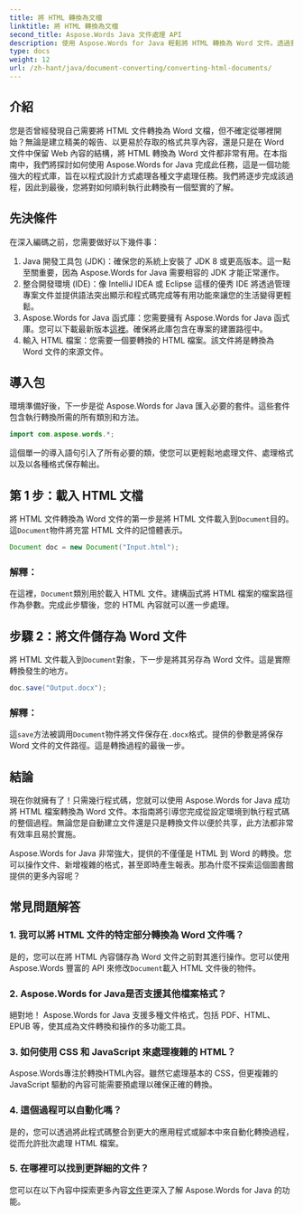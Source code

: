 ```yaml
---
title: 將 HTML 轉換為文檔
linktitle: 將 HTML 轉換為文檔
second_title: Aspose.Words Java 文件處理 API
description: 使用 Aspose.Words for Java 輕鬆將 HTML 轉換為 Word 文件。透過我們的綜合指南，了解如何透過幾個步驟執行此轉換。
type: docs
weight: 12
url: /zh-hant/java/document-converting/converting-html-documents/
---
```


## 介紹

您是否曾經發現自己需要將 HTML 文件轉換為 Word 文檔，但不確定從哪裡開始？無論是建立精美的報告、以更易於存取的格式共享內容，還是只是在 Word 文件中保留 Web 內容的結構，將 HTML 轉換為 Word 文件都非常有用。在本指南中，我們將探討如何使用 Aspose.Words for Java 完成此任務，這是一個功能強大的程式庫，旨在以程式設計方式處理各種文字處理任務。我們將逐步完成該過程，因此到最後，您將對如何順利執行此轉換有一個堅實的了解。

## 先決條件

在深入編碼之前，您需要做好以下幾件事：

1. Java 開發工具包 (JDK)：確保您的系統上安裝了 JDK 8 或更高版本。這一點至關重要，因為 Aspose.Words for Java 需要相容的 JDK 才能正常運作。
2. 整合開發環境 (IDE)：像 IntelliJ IDEA 或 Eclipse 這樣的優秀 IDE 將透過管理專案文件並提供語法突出顯示和程式碼完成等有用功能來讓您的生活變得更輕鬆。
3.  Aspose.Words for Java 函式庫：您需要擁有 Aspose.Words for Java 函式庫。您可以下載最新版本[這裡](https://releases.aspose.com/words/java/)。確保將此庫包含在專案的建置路徑中。
4. 輸入 HTML 檔案：您需要一個要轉換的 HTML 檔案。該文件將是轉換為 Word 文件的來源文件。

## 導入包

環境準備好後，下一步是從 Aspose.Words for Java 匯入必要的套件。這些套件包含執行轉換所需的所有類別和方法。

```java
import com.aspose.words.*;
```

這個單一的導入語句引入了所有必要的類，使您可以更輕鬆地處理文件、處理格式以及以各種格式保存輸出。

## 第 1 步：載入 HTML 文檔

將 HTML 文件轉換為 Word 文件的第一步是將 HTML 文件載入到`Document`目的。這`Document`物件將充當 HTML 文件的記憶體表示。

```java
Document doc = new Document("Input.html");
```

### 解釋：

在這裡，`Document`類別用於載入 HTML 文件。建構函式將 HTML 檔案的檔案路徑作為參數。完成此步驟後，您的 HTML 內容就可以進一步處理。

## 步驟 2：將文件儲存為 Word 文件

將 HTML 文件載入到`Document`對象，下一步是將其另存為 Word 文件。這是實際轉換發生的地方。

```java
doc.save("Output.docx");
```

### 解釋：

這`save`方法被調用`Document`物件將文件保存在`.docx`格式。提供的參數是將保存 Word 文件的文件路徑。這是轉換過程的最後一步。

## 結論

現在你就擁有了！只需幾行程式碼，您就可以使用 Aspose.Words for Java 成功將 HTML 檔案轉換為 Word 文件。本指南將引導您完成從設定環境到執行程式碼的整個過程。無論您是自動建立文件還是只是轉換文件以便於共享，此方法都非常有效率且易於實施。

Aspose.Words for Java 非常強大，提供的不僅僅是 HTML 到 Word 的轉換。您可以操作文件、新增複雜的格式，甚至即時產生報表。那為什麼不探索這個圖書館提供的更多內容呢？

## 常見問題解答

### 1. 我可以將 HTML 文件的特定部分轉換為 Word 文件嗎？

是的，您可以在將 HTML 內容儲存為 Word 文件之前對其進行操作。您可以使用 Aspose.Words 豐富的 API 來修改`Document`載入 HTML 文件後的物件。

### 2. Aspose.Words for Java是否支援其他檔案格式？

絕對地！ Aspose.Words for Java 支援多種文件格式，包括 PDF、HTML、EPUB 等，使其成為文件轉換和操作的多功能工具。

### 3. 如何使用 CSS 和 JavaScript 來處理複雜的 HTML？

Aspose.Words專注於轉換HTML內容。雖然它處理基本的 CSS，但更複雜的 JavaScript 驅動的內容可能需要預處理以確保正確的轉換。

### 4. 這個過程可以自動化嗎？

是的，您可以透過將此程式碼整合到更大的應用程式或腳本中來自動化轉換過程，從而允許批次處理 HTML 檔案。

### 5. 在哪裡可以找到更詳細的文件？

您可以在以下內容中探索更多內容[文件](https://reference.aspose.com/words/java/)更深入了解 Aspose.Words for Java 的功能。